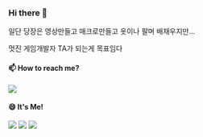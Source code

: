 ### Hi there 👋

일단 당장은 영상만들고 매크로만들고 옷이나 팔며 배채우지만...

멋진 게임개발자 TA가 되는게 목표임다

#### 📫 How to reach me?
<a href="thquddnr123@gmail.com" target="_blank"><img src="https://img.shields.io/badge/thquddnr123@gmail.com-EA4335?style=for-the-badge&logo=Gmail&logoColor=White"/></a>

#### 😄 It's Me!

<a href="https://cybecho.notion.site/SBU-s-Archives-854ccd3338c2456a867956f26143998a" target="_blank"><img src="https://img.shields.io/badge/Portfolio-303030?style=for-the-badge&logo=Notion&logoColor=white"/></a>
<a href="https://www.instagram.com/junk_warrior_vintage/" target="_blank"><img src="https://img.shields.io/badge/@junk_warrir_vintage-E4405F?style=for-the-badge&logo=Instagram&logoColor=white"/></a>
<a href="https://www.behance.net/thquddnr125654" target="_blank"><img src="https://img.shields.io/badge/Behance-1769FF?style=for-the-badge&logo=Behance&logoColor=white"/></a>

<!--
**HelloZOOO/HelloZOOO** is a ✨ _special_ ✨ repository because its `README.md` (this file) appears on your GitHub profile.

Here are some ideas to get you started:

- 🔭 I’m currently working on ...
- 🌱 I’m currently learning ...
- 👯 I’m looking to collaborate on ...
- 🤔 I’m looking for help with ...
- 💬 Ask me about ...
- 📫 How to reach me: ...
- 😄 Pronouns: ...
- ⚡ Fun fact: ...
-->
